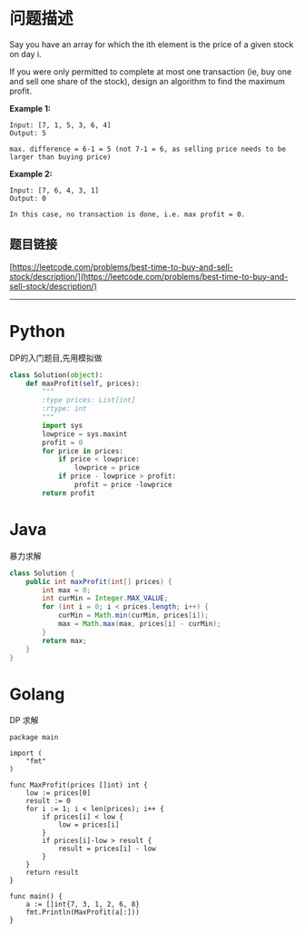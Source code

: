 # 问题描述

Say you have an array for which the ith element is the price of a given stock on day i.

If you were only permitted to complete at most one transaction \(ie, buy one and sell one share of the stock\), design an algorithm to find the maximum profit.

**Example 1:**

```
Input: [7, 1, 5, 3, 6, 4]
Output: 5

max. difference = 6-1 = 5 (not 7-1 = 6, as selling price needs to be larger than buying price)
```

**Example 2:**

```
Input: [7, 6, 4, 3, 1]
Output: 0

In this case, no transaction is done, i.e. max profit = 0.
```

## 题目链接

[https://leetcode.com/problems/best-time-to-buy-and-sell-stock/description/](https://leetcode.com/problems/best-time-to-buy-and-sell-stock/description/)

---

# Python

DP的入门题目,先用模拟做

```python
class Solution(object):
    def maxProfit(self, prices):
        """
        :type prices: List[int]
        :rtype: int
        """
        import sys
        lowprice = sys.maxint
        profit = 0
        for price in prices:
            if price < lowprice:
                lowprice = price
            if price - lowprice > profit:
                profit = price -lowprice
        return profit
```

# Java

暴力求解

```java
class Solution {
    public int maxProfit(int[] prices) {
        int max = 0;
        int curMin = Integer.MAX_VALUE;
        for (int i = 0; i < prices.length; i++) {
            curMin = Math.min(curMin, prices[i]);
            max = Math.max(max, prices[i] - curMin);
        }
        return max;
    }
}
```


# Golang

DP 求解

```golang
package main

import (
	"fmt"
)

func MaxProfit(prices []int) int {
	low := prices[0]
	result := 0
	for i := 1; i < len(prices); i++ {
		if prices[i] < low {
			low = prices[i]
		}
		if prices[i]-low > result {
			result = prices[i] - low
		}
	}
	return result
}

func main() {
	a := []int{7, 3, 1, 2, 6, 8}
	fmt.Println(MaxProfit(a[:]))
}
```


